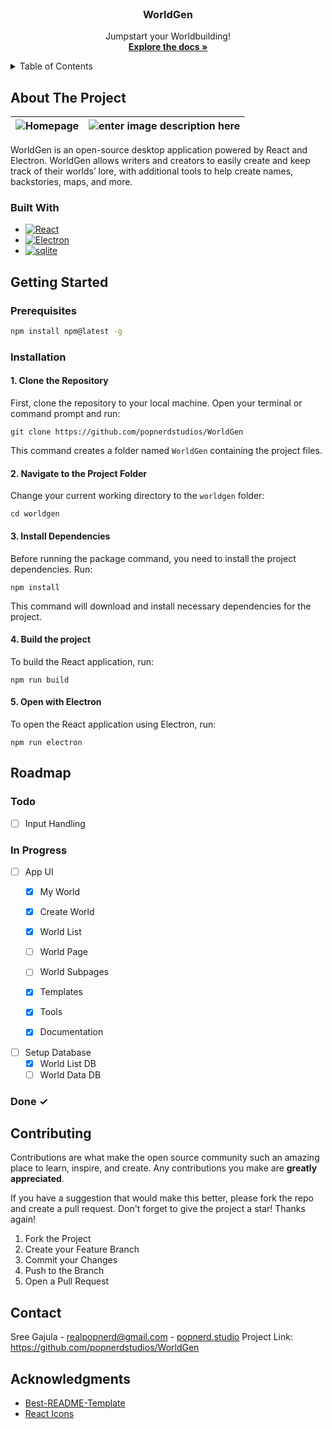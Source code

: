 <!-- PROJECT LOGO -->
<br />
<div align="center">
  <h3 align="center">WorldGen</h3>
  <p align="center">
    Jumpstart your Worldbuilding!
    <br />
    <a href="https://github.com/popnerdstudios/WorldGen"><strong>Explore the docs »</strong></a>
    <br />
  </p>
</div>



<!-- TABLE OF CONTENTS -->
<details>
  <summary>Table of Contents</summary>
  <ol>
    <li>
      <a href="#about-the-project">About The Project</a>
      <ul>
        <li><a href="#built-with">Built With</a></li>
      </ul>
    </li>
    <li>
      <a href="#getting-started">Getting Started</a>
      <ul>
        <li><a href="#prerequisites">Prerequisites</a></li>
        <li><a href="#installation">Installation</a></li>
      </ul>
    </li>
    <li><a href="#roadmap">Roadmap</a></li>
    <li><a href="#contributing">Contributing</a></li>
    <li><a href="#contact">Contact</a></li>
    <li><a href="#acknowledgments">Acknowledgments</a></li>
  </ol>
</details>



<!-- ABOUT THE PROJECT -->
## About The Project

| ![Homepage](https://github.com/popnerdstudios/WorldGen/blob/main/demo/home.png?raw=true) | ![enter image description here](https://github.com/popnerdstudios/WorldGen/blob/main/demo/map.PNG?raw=true) |
|--|--|

WorldGen is an open-source desktop application powered by React and Electron. WorldGen allows writers and creators to easily create and keep track of their worlds’ lore, with additional tools to help create names, backstories, maps, and more.

### Built With

* [![React][React.js]][React-url]
* [![Electron][Electron.js]][Electron-url]
* [![sqlite][sqlite]][sqlite-url]

<!-- GETTING STARTED -->
## Getting Started

### Prerequisites

  ```sh
  npm install npm@latest -g
  ```

### Installation


#### 1. Clone the Repository

  

First, clone the repository to your local machine. Open your terminal or command prompt and run:

```
git clone https://github.com/popnerdstudios/WorldGen
```

This command creates a folder named `WorldGen` containing the project files.

  

#### 2. Navigate to the Project Folder

  

Change your current working directory to the `worldgen` folder:

  

```
cd worldgen
```

  

#### 3. Install Dependencies

  

Before running the package command, you need to install the project dependencies. Run:

  

```
npm install
```

  

This command will download and install necessary dependencies for the project.

  

#### 4. Build the project

  

To build the React application, run:

  

```
npm run build
```

  
  

#### 5. Open with Electron

  

To open the React application using Electron, run:

  

```
npm run electron
```

<!-- ROADMAP -->
## Roadmap


### Todo

- [ ] Input Handling

### In Progress

 - [ ] App UI
    - [x] My World
    - [x] Create World
    - [x] World List
    - [ ] World Page
    - [ ] World Subpages
    - [x] Templates
    - [x] Tools
    - [x] Documentation


 - [ ] Setup Database
   - [x] World List DB
   - [ ] World Data DB

### Done ✓

<!-- CONTRIBUTING -->
## Contributing

Contributions are what make the open source community such an amazing place to learn, inspire, and create. Any contributions you make are **greatly appreciated**.

If you have a suggestion that would make this better, please fork the repo and create a pull request.
Don't forget to give the project a star! Thanks again!

1. Fork the Project
2. Create your Feature Branch
3. Commit your Changes
4. Push to the Branch
5. Open a Pull Request

<!-- CONTACT -->
## Contact

Sree Gajula  - realpopnerd@gmail.com - [popnerd.studio](popnerd.studio)
Project Link: [https://github.com/popnerdstudios/WorldGen
](https://github.com/popnerdstudios/WorldGen)

<!-- ACKNOWLEDGMENTS -->
## Acknowledgments

* [Best-README-Template](https://github.com/othneildrew/Best-README-Template)
* [React Icons](https://react-icons.github.io/react-icons/search)



<!-- MARKDOWN LINKS & IMAGES -->
<!-- https://www.markdownguide.org/basic-syntax/#reference-style-links -->
[contributors-shield]: https://img.shields.io/github/contributors/othneildrew/Best-README-Template.svg?style=for-the-badge
[contributors-url]: https://github.com/othneildrew/Best-README-Template/graphs/contributors
[forks-shield]: https://img.shields.io/github/forks/othneildrew/Best-README-Template.svg?style=for-the-badge
[forks-url]: https://github.com/othneildrew/Best-README-Template/network/members
[stars-shield]: https://img.shields.io/github/stars/othneildrew/Best-README-Template.svg?style=for-the-badge
[stars-url]: https://github.com/othneildrew/Best-README-Template/stargazers
[issues-shield]: https://img.shields.io/github/issues/othneildrew/Best-README-Template.svg?style=for-the-badge
[issues-url]: https://github.com/othneildrew/Best-README-Template/issues
[license-shield]: https://img.shields.io/github/license/othneildrew/Best-README-Template.svg?style=for-the-badge
[license-url]: https://github.com/othneildrew/Best-README-Template/blob/master/LICENSE.txt
[linkedin-shield]: https://img.shields.io/badge/-LinkedIn-black.svg?style=for-the-badge&logo=linkedin&colorB=555
[linkedin-url]: https://linkedin.com/in/othneildrew
[product-screenshot]: images/screenshot.png

[React.js]: https://img.shields.io/badge/React-20232A?style=for-the-badge&logo=react&logoColor=61DAFB
[React-url]: https://reactjs.org/

[Electron.js]: https://img.shields.io/badge/Electron%20-%20%23FFFFFF?style=for-the-badge&logo=electron&logoColor=%2300FFFF&labelColor=%232d313d&color=%232d313d
[Electron-url]: https://www.electronjs.org/

[sqlite]: https://img.shields.io/badge/sqlite%20-%20%23FFFFFF?style=for-the-badge&logo=sqlite&logoColor=%23FFFFFF&color=%23202f78
[sqlite-url]: https://www.sqlite.org/index.html
